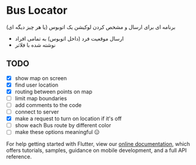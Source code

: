 # Bus Locator

برنامه ای برای ارسال و مشخص کردن لوکیشن یک اتوبوس (یا هر چیز دیگه ای)

- ارسال موقعیت فرد (داخل اتوبوس) به تمامی افراد
- نوشته شده با فلاتر


## TODO
- [x] show map on screen
- [x] find user location
- [x] routing between points on map
- [ ] limit map boundaries
- [ ] add comments to the code
- [ ] connect to server
- [x] make a request to turn on location if it's off
- [ ] show each Bus route by different color
- [ ] make these options meaningful 😑

For help getting started with Flutter, view our
[online documentation](https://flutter.dev/docs), which offers tutorials,
samples, guidance on mobile development, and a full API reference.
